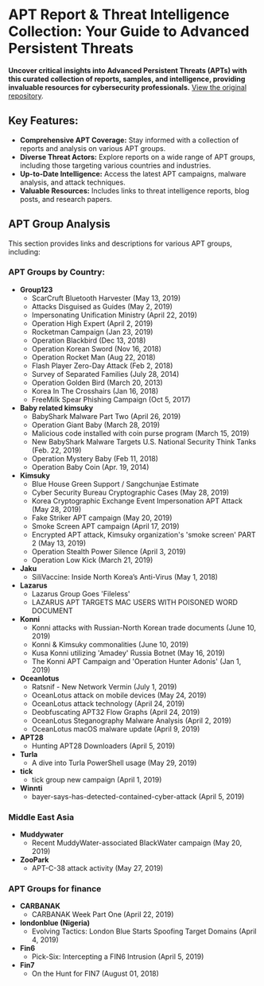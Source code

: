 # APT Report & Threat Intelligence Collection: Your Guide to Advanced Persistent Threats

**Uncover critical insights into Advanced Persistent Threats (APTs) with this curated collection of reports, samples, and intelligence, providing invaluable resources for cybersecurity professionals.**  [View the original repository](https://github.com/blackorbird/APT_REPORT).

## Key Features:

*   **Comprehensive APT Coverage:**  Stay informed with a collection of reports and analysis on various APT groups.
*   **Diverse Threat Actors:**  Explore reports on a wide range of APT groups, including those targeting various countries and industries.
*   **Up-to-Date Intelligence:**  Access the latest APT campaigns, malware analysis, and attack techniques.
*   **Valuable Resources:**  Includes links to threat intelligence reports, blog posts, and research papers.

## APT Group Analysis

This section provides links and descriptions for various APT groups, including:

### APT Groups by Country:

*   **Group123**
    *   ScarCruft Bluetooth Harvester (May 13, 2019)
    *   Attacks Disguised as Guides (May 2, 2019)
    *   Impersonating Unification Ministry (April 22, 2019)
    *   Operation High Expert (April 2, 2019)
    *   Rocketman Campaign (Jan 23, 2019)
    *   Operation Blackbird (Dec 13, 2018)
    *   Operation Korean Sword (Nov 16, 2018)
    *   Operation Rocket Man (Aug 22, 2018)
    *   Flash Player Zero-Day Attack (Feb 2, 2018)
    *   Survey of Separated Families (July 28, 2014)
    *   Operation Golden Bird (March 20, 2013)
    *   Korea In The Crosshairs (Jan 16, 2018)
    *   FreeMilk Spear Phishing Campaign (Oct 5, 2017)
*   **Baby related kimsuky**
    *   BabyShark Malware Part Two (April 26, 2019)
    *   Operation Giant Baby (March 28, 2019)
    *   Malicious code installed with coin purse program (March 15, 2019)
    *   New BabyShark Malware Targets U.S. National Security Think Tanks (Feb. 22, 2019)
    *   Operation Mystery Baby (Feb 11, 2018)
    *   Operation Baby Coin (Apr. 19, 2014)
*   **Kimsuky**
    *   Blue House Green Support / Sangchunjae Estimate
    *   Cyber Security Bureau Cryptographic Cases (May 28, 2019)
    *   Korea Cryptographic Exchange Event Impersonation APT Attack (May 28, 2019)
    *   Fake Striker APT campaign (May 20, 2019)
    *   Smoke Screen APT campaign (April 17, 2019)
    *   Encrypted APT attack, Kimsuky organization's 'smoke screen' PART 2 (May 13, 2019)
    *   Operation Stealth Power Silence (April 3, 2019)
    *   Operation Low Kick (March 21, 2019)
*   **Jaku**
    *   SiliVaccine: Inside North Korea’s Anti-Virus (May 1, 2018)
*   **Lazarus**
    *   Lazarus Group Goes 'Fileless'
    *   LAZARUS APT TARGETS MAC USERS WITH POISONED WORD DOCUMENT
*   **Konni**
    *   Konni attacks with Russian-North Korean trade documents (June 10, 2019)
    *   Konni & Kimsuky commonalities (June 10, 2019)
    *   Kusa Konni utilizing 'Amadey' Russia Botnet (May 16, 2019)
    *   The Konni APT Campaign and 'Operation Hunter Adonis' (Jan 1, 2019)
*   **Oceanlotus**
    *   Ratsnif - New Network Vermin (July 1, 2019)
    *   OceanLotus attack on mobile devices (May 24, 2019)
    *   OceanLotus attack technology (April 24, 2019)
    *   Deobfuscating APT32 Flow Graphs (April 24, 2019)
    *   OceanLotus Steganography Malware Analysis (April 2, 2019)
    *   OceanLotus macOS malware update (April 9, 2019)
*   **APT28**
    *   Hunting APT28 Downloaders (April 5, 2019)
*   **Turla**
    *   A dive into Turla PowerShell usage (May 29, 2019)
*   **tick**
    *   tick group new campaign (April 1, 2019)
*   **Winnti**
    *   bayer-says-has-detected-contained-cyber-attack (April 5, 2019)

### Middle East Asia

*   **Muddywater**
    *   Recent MuddyWater-associated BlackWater campaign (May 20, 2019)
*   **ZooPark**
    *   APT-C-38 attack activity (May 27, 2019)

### APT Groups for finance

*   **CARBANAK**
    *   CARBANAK Week Part One (April 22, 2019)
*   **londonblue (Nigeria)**
    *   Evolving Tactics: London Blue Starts Spoofing Target Domains (April 4, 2019)
*   **Fin6**
    *   Pick-Six: Intercepting a FIN6 Intrusion (April 5, 2019)
*   **Fin7**
    *   On the Hunt for FIN7 (August 01, 2018)